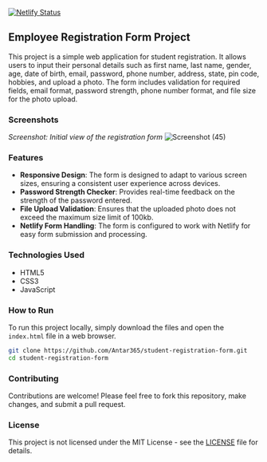  [![Netlify Status](https://api.netlify.com/api/v1/badges/168507ed-6e7d-40a4-bb68-f9d12ad4df4b/deploy-status)](https://app.netlify.com/sites/srf/deploys)
## Employee Registration Form Project

This project is a simple web application for student registration. It allows users to input their personal details such as first name, last name, gender, age, date of birth, email, password, phone number, address, state, pin code, hobbies, and upload a photo. The form includes validation for required fields, email format, password strength, phone number format, and file size for the photo upload.

### Screenshots

*Screenshot: Initial view of the registration form*
![Screenshot (45)](https://github.com/Antar365/Flask_postgres_valkey.git)

### Features

- **Responsive Design**: The form is designed to adapt to various screen sizes, ensuring a consistent user experience across devices.
- **Password Strength Checker**: Provides real-time feedback on the strength of the password entered.
- **File Upload Validation**: Ensures that the uploaded photo does not exceed the maximum size limit of 100kb.
- **Netlify Form Handling**: The form is configured to work with Netlify for easy form submission and processing.

### Technologies Used

- HTML5
- CSS3
- JavaScript

### How to Run

To run this project locally, simply download the files and open the `index.html` file in a web browser.

```bash
git clone https://github.com/Antar365/student-registration-form.git
cd student-registration-form
```

### Contributing

Contributions are welcome! Please feel free to fork this repository, make changes, and submit a pull request.

### License

This project is not licensed under the MIT License - see the [LICENSE](LICENSE) file for details.
